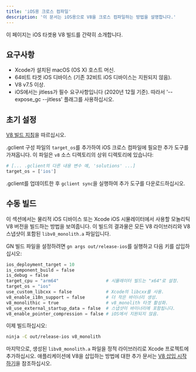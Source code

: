 ```yaml
---
title: 'iOS용 크로스 컴파일'
description: '이 문서는 iOS용으로 V8을 크로스 컴파일하는 방법을 설명합니다.'
---
```

이 페이지는 iOS 타겟용 V8 빌드를 간략히 소개합니다.

## 요구사항

- Xcode가 설치된 macOS (OS X) 호스트 머신.
- 64비트 타겟 iOS 디바이스 (기존 32비트 iOS 디바이스는 지원되지 않음).
- V8 v7.5 이상.
- iOS에서는 jitless가 필수 요구사항입니다 (2020년 12월 기준). 따라서 '--expose_gc --jitless' 플래그를 사용하십시오.

## 초기 설정

[V8 빌드 지침](/docs/build)을 따르십시오.

.gclient 구성 파일의 `target_os`를 추가하여 iOS 크로스 컴파일에 필요한 추가 도구를 가져옵니다. 이 파일은 `v8` 소스 디렉토리의 상위 디렉토리에 있습니다:

```python
# [... .gclient의 다른 내용 변수 예, 'solutions' ...]
target_os = ['ios']
```

.gclient를 업데이트한 후 `gclient sync`을 실행하여 추가 도구를 다운로드하십시오.

## 수동 빌드

이 섹션에서는 물리적 iOS 디바이스 또는 Xcode iOS 시뮬레이터에서 사용할 모놀리틱 V8 버전을 빌드하는 방법을 보여줍니다. 이 빌드의 결과물은 모든 V8 라이브러리와 V8 스냅샷이 포함된 `libv8_monolith.a` 파일입니다.

GN 빌드 파일을 설정하려면 `gn args out/release-ios`를 실행하고 다음 키를 삽입하십시오:

```python
ios_deployment_target = 10
is_component_build = false
is_debug = false
target_cpu = "arm64"                  # 시뮬레이터 빌드는 "x64"로 설정.
target_os = "ios"
use_custom_libcxx = false             # Xcode의 libcxx를 사용.
v8_enable_i18n_support = false        # 더 작은 바이너리 생성.
v8_monolithic = true                  # v8_monolith 타겟 활성화.
v8_use_external_startup_data = false  # 스냅샷이 바이너리에 포함됩니다.
v8_enable_pointer_compression = false # iOS에서 지원되지 않음.
```

이제 빌드하십시오:

```bash
ninja -C out/release-ios v8_monolith
```

마지막으로, 생성된 `libv8_monolith.a` 파일을 정적 라이브러리로 Xcode 프로젝트에 추가하십시오. 애플리케이션에 V8을 삽입하는 방법에 대한 추가 문서는 [V8 삽입 시작하기](/docs/embed)을 참조하십시오.
